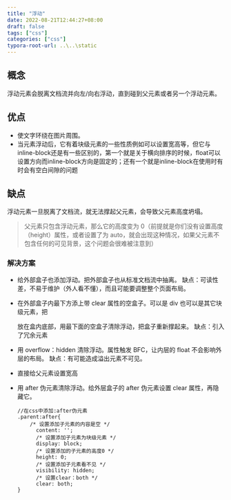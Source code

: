 ```yaml
---
title: "浮动"
date: 2022-08-21T12:44:27+08:00
draft: false
tags: ["css"]
categories: ["css"]
typora-root-url: ..\..\static
---
```


## 概念

浮动元素会脱离文档流并向左/向右浮动，直到碰到父元素或者另一个浮动元素。

## 优点

- 使文字环绕在图片周围。
- 当元素浮动后，它有着块级元素的一些性质例如可以设置宽高等，但它与inline-block还是有一些区别的，第一个就是关于横向排序的时候，float可以设置方向而inline-block方向是固定的；还有一个就是inline-block在使用时有时会有空白间隙的问题

## 缺点

浮动元素一旦脱离了文档流，就无法撑起父元素，会导致父元素高度坍塌。

> 父元素只包含浮动元素，那么它的高度变为 0（前提就是你们没有设置高度（height）属性，或者设置了为 auto，就会出现这种情况，如果父元素不包含任何的可见背景，这个问题会很难被注意到）

### 解决方案

- 给外部盒子也添加浮动。把外部盒子也从标准文档流中抽离。
  缺点：可读性差，不易于维护（外人看不懂），而且可能要调整整个页面布局。

- 在外部盒子内最下方添上带 clear 属性的空盒子。可以是 div 也可以是其它块级元素，把 <div style="clear:both;"></div>放在盒内底部，用最下面的空盒子清除浮动，把盒子重新撑起来。
  缺点：引入了冗余元素

- 用 overflow：hidden 清除浮动。属性触发 BFC，让内层的 float 不会影响外层的布局。
  缺点：有可能造成溢出元素不可见。

- 直接给父元素设置宽高

- 用 after 伪元素清除浮动。给外层盒子的 after 伪元素设置 clear 属性，再隐藏它。

  ```
  //在css中添加:after伪元素
  .parent:after{
      /* 设置添加子元素的内容是空 */
        content: '';  
        /* 设置添加子元素为块级元素 */
        display: block;
        /* 设置添加的子元素的高度0 */
        height: 0;
        /* 设置添加子元素看不见 */
        visibility: hidden;
        /* 设置clear：both */
        clear: both;
  }
  ```